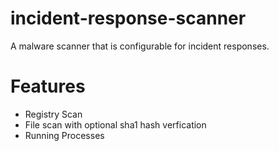 # incident-response-scanner
 A malware scanner that is configurable for incident responses.

# Features
* Registry Scan
* File scan with optional sha1 hash verfication
* Running Processes
